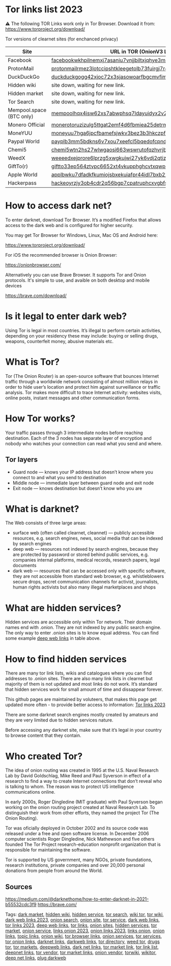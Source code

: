 # Tor links list 2023

⚠️ The following TOR Links work only in Tor Browser. Download it from: https://www.torproject.org/download/

Tor versions of clearnet sites (for enchanced privacy)


| Site | URL in TOR (OnionV3 Link) |
| --- | --- |
| Facebook | [facebookwkhpilnemxj7asaniu7vnjjbiltxjqhye3mhbshg7kx5tfyd.onion](http://facebookwkhpilnemxj7asaniu7vnjjbiltxjqhye3mhbshg7kx5tfyd.onion) |
| ProtonMail | [protonmailrmez3lotccipshtkleegetolb73fuirgj7r4o4vfu7ozyd.onion](http://protonmailrmez3lotccipshtkleegetolb73fuirgj7r4o4vfu7ozyd.onion) |
| DuckDuckGo | [duckduckgogg42xjoc72x3sjasowoarfbgcmvfimaftt6twagswzczad.onion](https://duckduckgogg42xjoc72x3sjasowoarfbgcmvfimaftt6twagswzczad.onion) |
| Hidden wiki | site down, waiting for new link. |
| Hidden market | site down, waiting for new link. |
| Tor Search | site down, waiting for new link. |
| Mempool.space (BTC only) | [mempoolhqx4isw62xs7abwphsq7ldayuidyx2v2oethdhhj6mlo2r6ad.onion](http://mempoolhqx4isw62xs7abwphsq7ldayuidyx2v2oethdhhj6mlo2r6ad.onion) |
| Monero Official | [monerotoruzizulg5ttgat2emf4d6fbmiea25detrmmy7erypseyteyd.onion](http://monerotoruzizulg5ttgat2emf4d6fbmiea25detrmmy7erypseyteyd.onion) |
| MoneYUU | [moneyuu7hga6jpcfbamefsjwkv3bez3b3hkczpfzjb5zneunpqdh2uyd.onion](http://moneyuu7hga6jpcfbamefsjwkv3bez3b3hkczpfzjb5zneunpqdh2uyd.onion) |
| Paypal World | [payplb3mm5bdkns6v7xou7xeefcl5bqedofcpnd462rw4gm4xbbwfpad.onion](http://payplb3mm5bdkns6v7xou7xeefcl5bqedofcpnd462rw4gm4xbbwfpad.onion) |
| Chemi5 | [chemi5wtn2hs27wlwgaosi663wswrutofqzhvrjb2ogtxpb42gezebqd.onion](http://chemi5wtn2hs27wlwgaosi663wswrutofqzhvrjb2ogtxpb42gezebqd.onion) |
| WeedX | [weeeedxejprore6lprzg5xwgkujwi27yk6vdj2qtizxoxm7dqe52vaid.onion](http://weeeedxejprore6lprzg5xwgkujwi27yk6vdj2qtizxoxm7dqe52vaid.onion) |
| GiftTo(r) | [giftto33ep564ztvpc6652xt4vkupphghcvtxqwpxi6gq5k2fmjd4zid.onion](http://giftto33ep564ztvpc6652xt4vkupphghcvtxqwpxi6gq5k2fmjd4zid.onion) |
| Apple World | [applbwku7dfadkfkumiojsbxekuiafpr44idl7bxb2xll6neykvx35id.onion](http://applbwku7dfadkfkumiojsbxekuiafpr44idl7bxb2xll6neykvx35id.onion) |
| Hackerpass | [hackeoyrzjy3ob4cdr2q56bgp7cpatruphcxvgbfsiw6zeqcc36e4ryd.onion](http://hackeoyrzjy3ob4cdr2q56bgp7cpatruphcxvgbfsiw6zeqcc36e4ryd.onion) |


# How to access dark net?

To enter darknet, download Tor Browser. It’s a modified Firefox that allows access to the dark web and is configured for higher security.

You may get Tor Browser for Windows, Linux, Mac OS and Android here:

https://www.torproject.org/download/

For iOS the recommended browser is Onion Browser:

https://onionbrowser.com/

Alternatively you can use Brave Browser. It supports Tor and Onion protocols.
It's simple to use, and avaible on both desktop and mobile devices

https://brave.com/download/

# Is it legal to enter dark web?

Using Tor is legal in most countries. It’s illegal to perform certain activities, depending on your residency these may include: buying or selling drugs, weapons, counterfeit money, abusive materials etc.

# What is Tor?

Tor (The Onion Router) is an open-source software that bounces Internet traffic through a worldwide network consisting of almost million relays in order to hide user’s location and protect him against surveillance or traffic analysis. Tor makes more difficult to trace Internet activity: websites visits, online posts, instant messages and other communication forms.

# How Tor works?

Your traffic passes through 3 intermediate nodes before reaching destination. Each of the 3 nodes has separate layer of encryption and nobody who watches your connection can read what you send and where.

## Tor layers

- Guard node — knows your IP address but doesn’t know where you connect to and what you send to destination
- Middle node — immediate layer between guard node and exit node
- Exit node — knows destination but doesn’t know who you are

# What is darknet?

The Web consists of three large areas:

- surface web (often called clearnet, cleannet) — publicly accessible resources, e.g. search engines, news, social media that can be indexed by search engines
- deep web — resources not indexed by search engines, because they are protected by password or stored behind public services, e.g. companies internal platforms, medical records, research papers, legal documents
- dark web — resources that can be accessed only with specific software, they are not accessible from standard web browser, e.g. whistleblowers secure drops, secret communication channels for activist, journalists, human rights activists but also many illegal marketplaces and shops

# What are hidden services?

Hidden services are accessible only within Tor network. Their domain names end with .onion. They are not indexed by any public search engine. The only way to enter .onion sites is to know equal address. You can find some example [deep web links](https://github.com/TorGUIDE) in table above.

# How to find hidden services

There are many tor link lists, wikis and catalogues where you can find addresses to .onion sites. There are also many link lists in clearnet but majority of them is not updated and most links do not work. It’s standard that hidden services work for small amount of time and dissappear forever.

This github pages are maintained by voluteers, that makes this page get updated more often - to provide better access to information:
[Tor links 2023](https://github.com/TorGUIDE)

There are some darknet search engines mostly created by amateurs and they are very limited due to hidden services nature.

Before accessing any darknet site, make sure that it’s legal in your country to browse content that they contain.

# Who created Tor?

The idea of onion routing was created in 1995 at the U.S. Naval Research Lab by David Goldschlag, Mike Reed and Paul Syverson in effect of a research to find a way to create Internet connections that don’t reveal who is talking to whom. The reason was to protect US intelligence communications online.

In early 2000s, Roger Dingledine (MIT graduate) with Paul Syverson began working on the onion routing project created at Naval Research Lab. To distinguish their work from other efforts, they named the project Tor (The Onion Routing).

Tor was oficially deployed in October 2002 and its source code was released under a free and open software license. In December 2006 computer scientists Roger Dingledine, Nick Mathewson and five others founded The Tor Project research-education nonprofit organization that is responsible for maintaining the software.

Tor is supported by US government, many NGOs, private foundations, research institutions, private companies and over 20,000 personal donations from people from around the World.

## Sources

https://medium.com/@darknethome/how-to-enter-darknet-in-2021-b55532cdc3f9
https://brave.com/


Tags:
[dark market](https://github.com/TorGUIDE), 
[hidden wiki](https://github.com/TorGUIDE), 
[hidden service](https://github.com/TorGUIDE), 
[tor search](https://github.com/TorGUIDE), 
[wiki tor](https://github.com/TorGUIDE), 
[tor wiki](https://github.com/TorGUIDE), 
[dark web links 2023](https://github.com/TorGUIDE), 
[onion search](https://github.com/TorGUIDE), 
[onion site](https://github.com/TorGUIDE), 
[tor service](https://github.com/TorGUIDE), 
[dark web links](https://github.com/TorGUIDE), 
[tor links 2023](https://github.com/TorGUIDE), 
[deep web links](https://github.com/TorGUIDE), 
[tor links](https://github.com/TorGUIDE), 
[onion sites](https://github.com/TorGUIDE), 
[hidden services](https://github.com/TorGUIDE), 
[tor market](https://github.com/TorGUIDE), 
[onion service](https://github.com/TorGUIDE), 
[links onion 2023](https://github.com/TorGUIDE), 
[onion links 2023](https://github.com/TorGUIDE), 
[links onion](https://github.com/TorGUIDE), 
[onion links](https://github.com/TorGUIDE), 
[topic links](https://github.com/TorGUIDE), 
[onion wiki](https://github.com/TorGUIDE), 
[tor browser links](https://github.com/TorGUIDE), 
[onion services](https://github.com/TorGUIDE), 
[tor services](https://github.com/TorGUIDE), 
[tor onion links](https://github.com/TorGUIDE), 
[darknet links](https://github.com/TorGUIDE), 
[darkweb links](https://github.com/TorGUIDE), 
[tor directory](https://github.com/TorGUIDE), 
[weed tor](https://github.com/TorGUIDE), 
[drugs tor](https://github.com/TorGUIDE), 
[tor markets](https://github.com/TorGUIDE), 
[deepweb links](https://github.com/TorGUIDE), 
[dark net links](https://github.com/TorGUIDE), 
[tor market link](https://github.com/TorGUIDE), 
[tor link list](https://github.com/TorGUIDE), 
[deepnet links](https://github.com/TorGUIDE), 
[tor vendor](https://github.com/TorGUIDE), 
[tor market links](https://github.com/TorGUIDE), 
[onion vendor](https://github.com/TorGUIDE), 
[torwiki](https://github.com/TorGUIDE), 
[wikitor](https://github.com/TorGUIDE), 
[deep net links](https://github.com/TorGUIDE), 
[plug darkweb](https://github.com/TorGUIDE)
